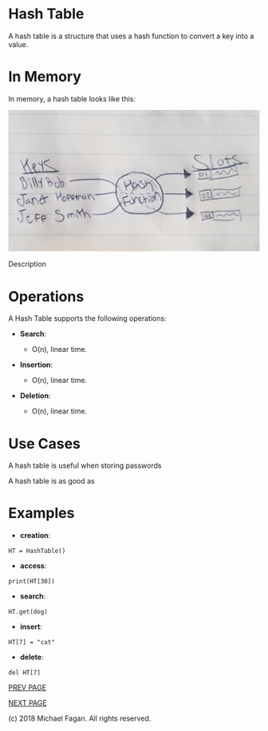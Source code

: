 # Hash Table

A hash table is a structure that uses a hash function to convert a key into a value.

# In Memory

In memory, a hash table looks like this:

![Image of Hash Table in Memory](images/hashtable_memory.jpg)

Description

# Operations

A Hash Table supports the following operations:

* **Search**: 
  * O(n), linear time.

* **Insertion**: 
  * O(n), linear time.

* **Deletion**: 
  * O(n), linear time.

# Use Cases

A hash table is useful when storing passwords

A hash table is as good as

# Examples

* **creation**:

~~~
HT = HashTable()
~~~

* **access**:

~~~
print(HT[30])
~~~

* **search**:

~~~
HT.get(dog)
~~~

* **insert**:

~~~
HT[7] = "cat"
~~~

* **delete**:

~~~
del HT[7]
~~~

[PREV PAGE](avltree.md)

[NEXT PAGE](graph.md)

(c) 2018 Michael Fagan. All rights reserved.
